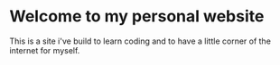 # Welcome to my personal website
This is a site i've build to learn coding and to have a little corner of the internet for myself. 

